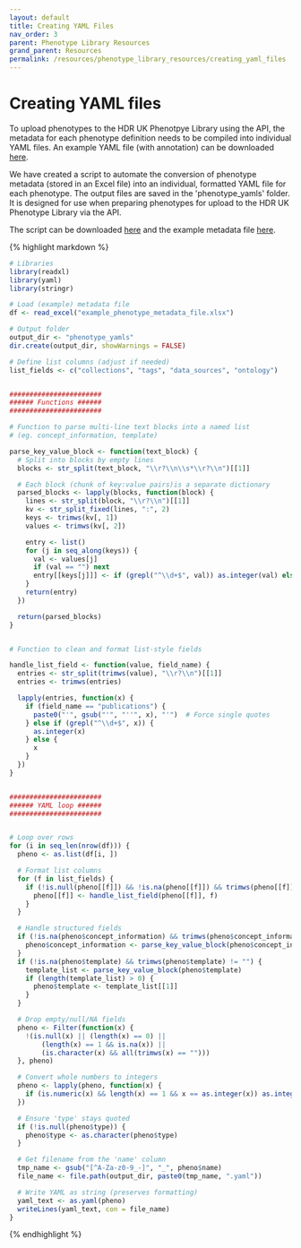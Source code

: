 ```yaml
---
layout: default
title: Creating YAML Files
nav_order: 3
parent: Phenotype Library Resources
grand_parent: Resources
permalink: /resources/phenotype_library_resources/creating_yaml_files
---
```


# Creating YAML files
To upload phenotypes to the HDR UK Phenotpye Library using the API, the metadata for each phenotype definition needs to be compiled into individual YAML files. An example YAML file (with annotation) can be downloaded [here](https://bhfdsc.github.io/documentation/assets/images/ANNOTATED_PL-BHFDSC_Example.yaml). 

We have created a script to automate the conversion of phenotype metadata (stored in an Excel file) into an individual, formatted YAML file for each phenotype. The output files are saved in the 'phenotype_yamls' folder. It is designed for use when preparing phenotypes for upload to the HDR UK Phenotype Library via the API.

The script can be downloaded [here](https://bhfdsc.github.io/documentation/assets/images/yaml_formatting.R) and the example metadata file [here](https://bhfdsc.github.io/documentation/assets/images/example_phenotype_metadata_file.xlsx). 

{% highlight markdown %}
```r
# Libraries
library(readxl)
library(yaml)
library(stringr)

# Load (example) metadata file
df <- read_excel("example_phenotype_metadata_file.xlsx")

# Output folder
output_dir <- "phenotype_yamls"
dir.create(output_dir, showWarnings = FALSE)

# Define list columns (adjust if needed)
list_fields <- c("collections", "tags", "data_sources", "ontology")


#######################
###### Functions ######
#######################

# Function to parse multi-line text blocks into a named list
# (eg. concept_information, template)

parse_key_value_block <- function(text_block) {
  # Split into blocks by empty lines
  blocks <- str_split(text_block, "\\r?\\n\\s*\\r?\\n")[[1]]

  # Each block (chunk of key:value pairs)is a separate dictionary
  parsed_blocks <- lapply(blocks, function(block) {
    lines <- str_split(block, "\\r?\\n")[[1]]
    kv <- str_split_fixed(lines, ":", 2)
    keys <- trimws(kv[, 1])
    values <- trimws(kv[, 2])

    entry <- list()
    for (j in seq_along(keys)) {
      val <- values[j]
      if (val == "") next
      entry[[keys[j]]] <- if (grepl("^\\d+$", val)) as.integer(val) else val
    }
    return(entry)
  })

  return(parsed_blocks)
}


# Function to clean and format list-style fields

handle_list_field <- function(value, field_name) {
  entries <- str_split(trimws(value), "\\r?\\n")[[1]]
  entries <- trimws(entries)

  lapply(entries, function(x) {
    if (field_name == "publications") {
      paste0("'", gsub("'", "''", x), "'")  # Force single quotes
    } else if (grepl("^\\d+$", x)) {
      as.integer(x)
    } else {
      x
    }
  })
}


#######################
###### YAML loop ######
#######################


# Loop over rows
for (i in seq_len(nrow(df))) {
  pheno <- as.list(df[i, ])

  # Format list columns
  for (f in list_fields) {
    if (!is.null(pheno[[f]]) && !is.na(pheno[[f]]) && trimws(pheno[[f]]) != "") {
      pheno[[f]] <- handle_list_field(pheno[[f]], f)
    }
  }

  # Handle structured fields
  if (!is.na(pheno$concept_information) && trimws(pheno$concept_information) != "") {
    pheno$concept_information <- parse_key_value_block(pheno$concept_information)
  }
  if (!is.na(pheno$template) && trimws(pheno$template) != "") {
    template_list <- parse_key_value_block(pheno$template)
    if (length(template_list) > 0) {
      pheno$template <- template_list[[1]]
    }
  }

  # Drop empty/null/NA fields
  pheno <- Filter(function(x) {
    !(is.null(x) || (length(x) == 0) ||
        (length(x) == 1 && is.na(x)) ||
        (is.character(x) && all(trimws(x) == "")))
  }, pheno)

  # Convert whole numbers to integers
  pheno <- lapply(pheno, function(x) {
    if (is.numeric(x) && length(x) == 1 && x == as.integer(x)) as.integer(x) else x
  })

  # Ensure 'type' stays quoted
  if (!is.null(pheno$type)) {
    pheno$type <- as.character(pheno$type)
  }

  # Get filename from the 'name' column
  tmp_name <- gsub("[^A-Za-z0-9_-]", "_", pheno$name)
  file_name <- file.path(output_dir, paste0(tmp_name, ".yaml"))

  # Write YAML as string (preserves formatting)
  yaml_text <- as.yaml(pheno)
  writeLines(yaml_text, con = file_name)
}

```
{% endhighlight %}

